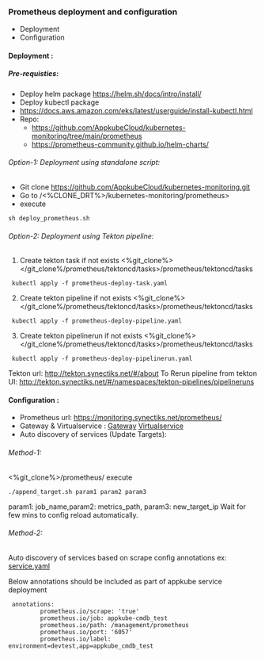 ### Prometheus deployment and configuration

- Deployment 
- Configuration

#### Deployment :

##### Pre-requisties: 
- Deploy helm package https://helm.sh/docs/intro/install/
- Deploy kubectl package
 -  https://docs.aws.amazon.com/eks/latest/userguide/install-kubectl.html
- Repo: 
     - https://github.com/AppkubeCloud/kubernetes-monitoring/tree/main/prometheus
     - https://prometheus-community.github.io/helm-charts/

###### Option-1: Deployment using standalone script:
-   Git clone https://github.com/AppkubeCloud/kubernetes-monitoring.git
-   Go to /<%CLONE_DRT%>/kubernetes-monitoring/prometheus>
-  execute
```shell
sh deploy_prometheus.sh
```

###### Option-2: Deployment using Tekton pipeline:
 1. Create tekton task if not exists
 <%git_clone%></git_clone%/prometheus/tektoncd/tasks>/prometheus/tektoncd/tasks
```shell
 kubectl apply -f prometheus-deploy-task.yaml
```

 2. Create tekton pipeline if not exists
 <%git_clone%></git_clone%/prometheus/tektoncd/tasks>/prometheus/tektoncd/tasks
```shell
 kubectl apply -f prometheus-deploy-pipeline.yaml
```
 3. Create tekton pipelinerun if not exists
 <%git_clone%></git_clone%/prometheus/tektoncd/tasks>/prometheus/tektoncd/tasks
```shell
 kubectl apply -f prometheus-deploy-pipelinerun.yaml
```
 
 Tekton url: http://tekton.synectiks.net/#/about
 To Rerun pipeline from tekton UI: http://tekton.synectiks.net/#/namespaces/tekton-pipelines/pipelineruns
#### Configuration :
- Prometheus url: https://monitoring.synectiks.net/prometheus/
- Gateway & Virtualservice :  [Gateway](https://github.com/AppkubeCloud/kubernetes-monitoring/blob/main/prometheus/kubernetes-monitoring-vs.yaml "Gateway")  [Virtualservice](https://github.com/AppkubeCloud/kubernetes-monitoring/blob/main/prometheus/kubernetes-monitoring-vs.yaml "Virtualservice")
- Auto discovery of services (Update Targets):
###### Method-1:
<%git_clone%>/prometheus/
execute 
```shell
./append_target.sh param1 param2 param3
```
param1: job_name,param2: metrics_path, param3: new_target_ip
Wait for few mins to config reload automatically.
###### Method-2:
Auto discovery of services based on scrape config annotations 
ex: [service.yaml](https://github.com/AppkubeCloud/appkube-cmdb-deployment/blob/main/helm/templates/service.yaml "service.yaml")

 Below annotations should be included as part of appkube service deployment

     annotations:
             prometheus.io/scrape: 'true'
             prometheus.io/job: appkube-cmdb_test
             prometheus.io/path: /management/prometheus
             prometheus.io/port: '6057'
             prometheus.io/label: environment=devtest,app=appkube_cmdb_test
    
